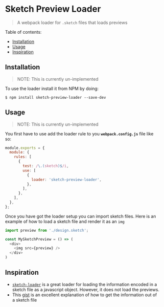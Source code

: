 # Sketch Preview Loader

> A webpack loader for `.sketch` files that loads previews

Table of contents:
- [Installation](#installation)
- [Usage](#usage)
- [Inspiration](#inspiration)

## Installation

> NOTE: This is currently un-implemented

To use the loader install it from NPM by doing: 

```
$ npm install sketch-preview-loader --save-dev
```


## Usage

> NOTE: This is currently un-implemented

You first have to use add the loader rule to you **`webpack.config.js`** file like so:

```js
module.exports = {
  module: {
    rules: [
      {
        test: /\.(sketch)$/i,
        use: [
          {
            loader: 'sketch-preview-loader',
          },
        ],
      },
    ],
  },
};
```

Once you have got the loader setup you can import sketch files. Here is an example of how to load a sketch file and render it as an `img`

```js
import preview from './design.sketch';

const MySketchPreview = () => (
  <div>
    <img src={preview} />
  </div>
)
```

## Inspiration

- [`sketch-loader`](https://github.com/xaviervia/sketch-loader) is a great loader for loading the information encoded in a sketch file as a javascript object. However, it does not load the previews.
- This [gist](https://gist.github.com/JoelBesada/fc20060741342e8a5f15208401e4308d) is an excellent explanation of how to get the information out of a sketch file
